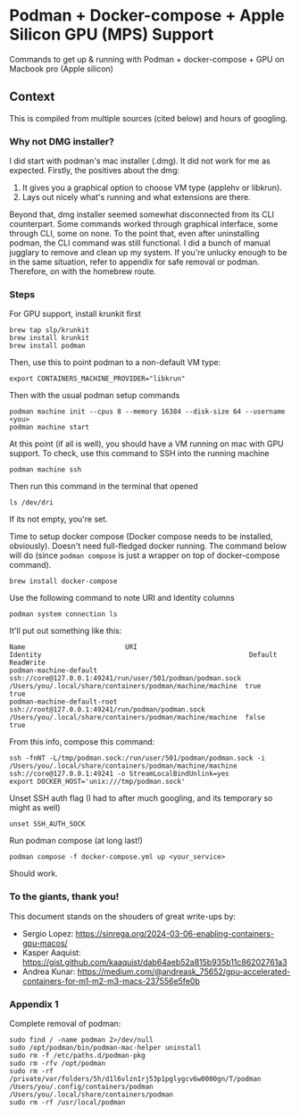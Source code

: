 # Podman + Docker-compose + Apple Silicon GPU (MPS) Support

Commands to get up & running with Podman + docker-compose + GPU on Macbook pro (Apple silicon)

## Context
This is compiled from multiple sources (cited below) and hours of googling.

### Why not DMG installer?
I did start with podman's mac installer (.dmg). It did not work for me as expected. 
Firstly, the positives about the dmg:
1. It gives you a graphical option to choose VM type (applehv or libkrun).
2. Lays out nicely what's running and what extensions are there.

Beyond that, dmg installer seemed somewhat disconnected from its CLI counterpart. Some commands worked through graphical interface, some through CLI, some on none. To the point that, even after uninstalling podman, the CLI command was still functional. I did a bunch of manual jugglary to remove and clean up my system. If you're unlucky enough to be in the same situation, refer to appendix for safe removal or podman. Therefore, on with the homebrew route.

### Steps
For GPU support, install krunkit first

```
brew tap slp/krunkit
brew install krunkit
brew install podman
```

Then, use this to point podman to a non-default VM type:
```
export CONTAINERS_MACHINE_PROVIDER="libkrun"
```

Then with the usual podman setup commands
```
podman machine init --cpus 8 --memory 16384 --disk-size 64 --username <you>
podman machine start
```

At this point (if all is well), you should have a VM running on mac with GPU support. To check, use this command to SSH into the running machine
```
podman machine ssh
```

Then run this command in the terminal that opened
```
ls /dev/dri
```

If its not empty, you're set.

Time to setup docker compose (Docker compose needs to be installed, obviously). Doesn't need full-fledged docker running. The command below will do (since `podman compose` is just a wrapper on top of docker-compose command).
```
brew install docker-compose
```

Use the following command to note URI and Identity columns 
```
podman system connection ls
```

It'll put out something like this:

```
Name                         URI                                                         Identity                                                    Default     ReadWrite
podman-machine-default       ssh://core@127.0.0.1:49241/run/user/501/podman/podman.sock  /Users/you/.local/share/containers/podman/machine/machine  true        true
podman-machine-default-root  ssh://root@127.0.0.1:49241/run/podman/podman.sock           /Users/you/.local/share/containers/podman/machine/machine  false       true
```

From this info, compose this command:
```
ssh -fnNT -L/tmp/podman.sock:/run/user/501/podman/podman.sock -i /Users/you/.local/share/containers/podman/machine/machine ssh://core@127.0.0.1:49241 -o StreamLocalBindUnlink=yes
export DOCKER_HOST='unix:///tmp/podman.sock'
```

Unset SSH auth flag (I had to after much googling, and its temporary so might as well)
```
unset SSH_AUTH_SOCK
```

Run podman compose (at long last!)
```
podman compose -f docker-compose.yml up <your_service>
```

Should work.

### To the giants, thank you! 
This document stands on the shouders of great write-ups by:
- Sergio Lopez: https://sinrega.org/2024-03-06-enabling-containers-gpu-macos/
- Kasper Aaquist: https://gist.github.com/kaaquist/dab64aeb52a815b935b11c86202761a3
- Andrea Kunar: https://medium.com/@andreask_75652/gpu-accelerated-containers-for-m1-m2-m3-macs-237556e5fe0b

### Appendix 1

Complete removal of podman:
```
sudo find / -name podman 2>/dev/null 
sudo /opt/podman/bin/podman-mac-helper uninstall 
sudo rm -f /etc/paths.d/podman-pkg
sudo rm -rfv /opt/podman
sudo rm -rf /private/var/folders/5h/d1l6vlzn1rj53p1pglygcv6w0000gn/T/podman /Users/you/.config/containers/podman /Users/you/.local/share/containers/podman
sudo rm -rf /usr/local/podman
```
